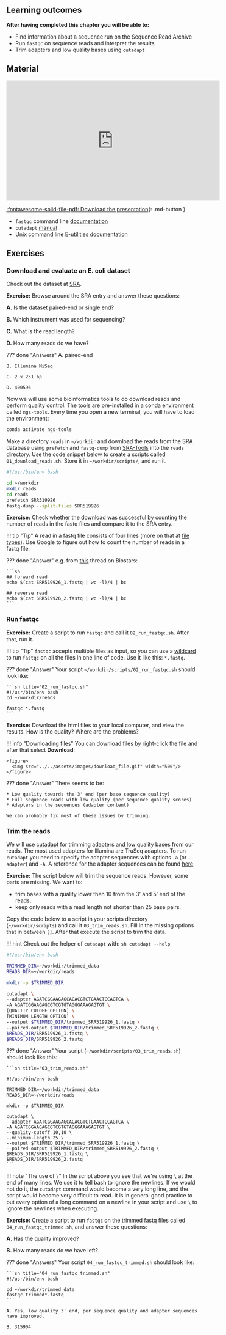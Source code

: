 ## Learning outcomes

**After having completed this chapter you will be able to:**

- Find information about a sequence run on the Sequence Read Archive
- Run `fastqc` on sequence reads and interpret the results
- Trim adapters and low quality bases using `cutadapt`

## Material

<iframe width="560" height="315" src="https://www.youtube.com/embed/iCOF6yaQFPE" title="YouTube video player" frameborder="0" allow="accelerometer; autoplay; clipboard-write; encrypted-media; gyroscope; picture-in-picture; web-share" allowfullscreen></iframe>

[:fontawesome-solid-file-pdf: Download the presentation](../assets/pdf/quality_control.pdf){: .md-button }

* `fastqc` command line [documentation](https://www.bioinformatics.babraham.ac.uk/projects/fastqc/INSTALL.txt)
* `cutadapt` [manual](https://cutadapt.readthedocs.io/en/stable/)
* Unix command line [E-utilities documentation](https://www.ncbi.nlm.nih.gov/books/NBK179288/)

## Exercises

### Download and evaluate an E. coli dataset

Check out the dataset at [SRA](https://www.ncbi.nlm.nih.gov/sra/?term=SRR519926).

**Exercise:** Browse around the SRA entry and answer these questions:

**A.** Is the dataset paired-end or single end?

**B.** Which instrument was used for sequencing?

**C.** What is the read length?

**D.** How many reads do we have?

??? done "Answers"
    A. paired-end

    B. Illumina MiSeq

    C. 2 x 251 bp

    D. 400596

Now we will use some bioinformatics tools to do download reads and perform quality control. The tools are pre-installed in a conda environment called `ngs-tools`. Every time you open a new terminal, you will have to load the environment:

```sh
conda activate ngs-tools
```

Make a directory `reads` in `~/workdir` and download the reads from the SRA database using `prefetch` and `fastq-dump` from [SRA-Tools](https://ncbi.github.io/sra-tools/) into the `reads` directory. Use the code snippet below to create a scripts called `01_download_reads.sh`. Store it in `~/workdir/scripts/`, and run it.

```sh title="01_download_reads.sh"
#!/usr/bin/env bash

cd ~/workdir
mkdir reads
cd reads
prefetch SRR519926
fastq-dump --split-files SRR519926
```

**Exercise:** Check whether the download was successful by counting the number of reads in the fastq files and compare it to the SRA entry.

!!! tip "Tip"
    A read in a fastq file consists of four lines (more on that at [file types](../day2/file_types.md)). Use Google to figure out how to count the number of reads in a fastq file.

??? done "Answer"
    e.g. from [this](https://www.biostars.org/p/139006/) thread on Biostars:

    ```sh
    ## forward read
    echo $(cat SRR519926_1.fastq | wc -l)/4 | bc

    ## reverse read
    echo $(cat SRR519926_2.fastq | wc -l)/4 | bc
    ```

### Run fastqc

**Exercise:** Create a script to run `fastqc` and call it `02_run_fastqc.sh`. After that, run it.

!!! tip "Tip"
    `fastqc` accepts multiple files as input, so you can use a [wildcard](https://en.wikipedia.org/wiki/Glob_(programming)) to run `fastqc` on all the files in one line of code. Use it like this: `*.fastq`.  

??? done "Answer"
    Your script `~/workdir/scripts/02_run_fastqc.sh` should look like:

    ```sh title="02_run_fastqc.sh"
    #!/usr/bin/env bash
    cd ~/workdir/reads

    fastqc *.fastq
    ```

**Exercise:** Download the html files to your local computer, and view the results. How is the quality? Where are the problems?

!!! info "Downloading files"
    You can download files by right-click the file and after that select **Download**:

    <figure>
      <img src="../../assets/images/download_file.gif" width="500"/>
    </figure>

??? done "Answer"
    There seems to be:

    * Low quality towards the 3' end (per base sequence quality)
    * Full sequence reads with low quality (per sequence quality scores)
    * Adapters in the sequences (adapter content)

    We can probably fix most of these issues by trimming.

### Trim the reads

We will use [cutadapt](https://cutadapt.readthedocs.io/en/stable/index.html) for trimming adapters and low quality bases from our reads. The most used adapters for Illumina are TruSeq adapters. To run `cutadapt` you need to specify the adapter sequences with options `-a` (or `--adapter`) and `-A`. A reference for the adapter sequences can be found [here](https://support.illumina.com/bulletins/2016/12/what-sequences-do-i-use-for-adapter-trimming.html).

**Exercise:** The script below will trim the sequence reads. However, some parts are missing. We want to:

* trim bases with a quality lower then 10 from the 3' and 5' end of the reads,
* keep only reads with a read length not shorter than 25 base pairs.

Copy the code below to a script in your scripts directory (`~/workdir/scripts`) and call it `03_trim_reads.sh`. Fill in the missing options that in between `[]`. After that execute the script to trim the data.

!!! hint
    Check out the helper of `cutadapt` with:
    ```sh
    cutadapt --help
    ```

```sh title="03_trim_reads.sh"
#!/usr/bin/env bash

TRIMMED_DIR=~/workdir/trimmed_data
READS_DIR=~/workdir/reads

mkdir -p $TRIMMED_DIR

cutadapt \
--adapter AGATCGGAAGAGCACACGTCTGAACTCCAGTCA \
-A AGATCGGAAGAGCGTCGTGTAGGGAAAGAGTGT \
[QUALITY CUTOFF OPTION] \
[MINIMUM LENGTH OPTION] \
--output $TRIMMED_DIR/trimmed_SRR519926_1.fastq \
--paired-output $TRIMMED_DIR/trimmed_SRR519926_2.fastq \
$READS_DIR/SRR519926_1.fastq \
$READS_DIR/SRR519926_2.fastq
```

??? done "Answer"
    Your script (`~/workdir/scripts/03_trim_reads.sh`) should look like this:

    ```sh title="03_trim_reads.sh"

    #!/usr/bin/env bash

    TRIMMED_DIR=~/workdir/trimmed_data
    READS_DIR=~/workdir/reads

    mkdir -p $TRIMMED_DIR

    cutadapt \
    --adapter AGATCGGAAGAGCACACGTCTGAACTCCAGTCA \
    -A AGATCGGAAGAGCGTCGTGTAGGGAAAGAGTGT \
    --quality-cutoff 10,10 \
    --minimum-length 25 \
    --output $TRIMMED_DIR/trimmed_SRR519926_1.fastq \
    --paired-output $TRIMMED_DIR/trimmed_SRR519926_2.fastq \
    $READS_DIR/SRR519926_1.fastq \
    $READS_DIR/SRR519926_2.fastq
    ```

!!! note "The use of `\`"
    In the script above you see that we're using `\` at the end of many lines. We use it to tell bash to ignore the newlines. If we would not do it, the `cutadapt` command would become a very long line, and the script would become very difficult to read. It is in general good practice to put every option of a long command on a newline in your script and use `\` to ignore the newlines when executing.

**Exercise:** Create a script to run `fastqc` on the trimmed fastq files called `04_run_fastqc_trimmed.sh`, and answer these questions:

**A.** Has the quality improved?

**B.** How many reads do we have left?


??? done "Answers"
    Your script `04_run_fastqc_trimmed.sh` should look like:

    ```sh title="04_run_fastqc_trimmed.sh"
    #!/usr/bin/env bash

    cd ~/workdir/trimmed_data
    fastqc trimmed*.fastq
    ```

    A. Yes, low quality 3' end, per sequence quality and adapter sequences have improved.

    B. 315904
